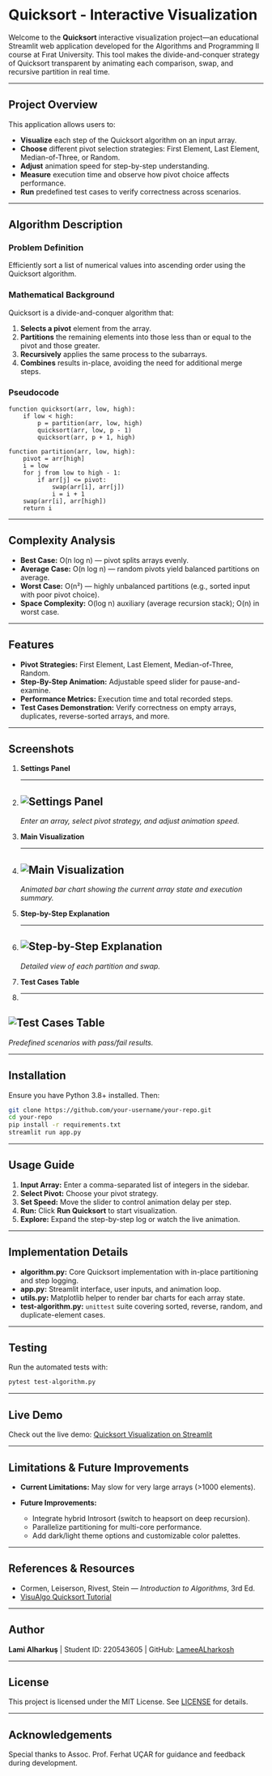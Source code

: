 # Quicksort - Interactive Visualization

Welcome to the **Quicksort** interactive visualization project—an educational Streamlit web application developed for the Algorithms and Programming II course at Fırat University. This tool makes the divide-and-conquer strategy of Quicksort transparent by animating each comparison, swap, and recursive partition in real time.

---

##  Project Overview

This application allows users to:

* **Visualize** each step of the Quicksort algorithm on an input array.
* **Choose** different pivot selection strategies: First Element, Last Element, Median-of-Three, or Random.
* **Adjust** animation speed for step-by-step understanding.
* **Measure** execution time and observe how pivot choice affects performance.
* **Run** predefined test cases to verify correctness across scenarios.

---

##  Algorithm Description

### Problem Definition

Efficiently sort a list of numerical values into ascending order using the Quicksort algorithm.

### Mathematical Background

Quicksort is a divide-and-conquer algorithm that:

1. **Selects a pivot** element from the array.
2. **Partitions** the remaining elements into those less than or equal to the pivot and those greater.
3. **Recursively** applies the same process to the subarrays.
4. **Combines** results in-place, avoiding the need for additional merge steps.

### Pseudocode

```plaintext
function quicksort(arr, low, high):
    if low < high:
        p = partition(arr, low, high)
        quicksort(arr, low, p - 1)
        quicksort(arr, p + 1, high)

function partition(arr, low, high):
    pivot = arr[high]
    i = low
    for j from low to high - 1:
        if arr[j] <= pivot:
            swap(arr[i], arr[j])
            i = i + 1
    swap(arr[i], arr[high])
    return i
```

---

##  Complexity Analysis

* **Best Case:** O(n log n) — pivot splits arrays evenly.
* **Average Case:** O(n log n) — random pivots yield balanced partitions on average.
* **Worst Case:** O(n²) — highly unbalanced partitions (e.g., sorted input with poor pivot choice).
* **Space Complexity:** O(log n) auxiliary (average recursion stack); O(n) in worst case.

---

##  Features

* **Pivot Strategies:** First Element, Last Element, Median-of-Three, Random.
* **Step-By-Step Animation:** Adjustable speed slider for pause-and-examine.
* **Performance Metrics:** Execution time and total recorded steps.
* **Test Cases Demonstration:** Verify correctness on empty arrays, duplicates, reverse-sorted arrays, and more.

---

##  Screenshots

1. **Settings Panel**
2. ---
   ![Settings Panel](./images/settings_panel.png)
   ---
   *Enter an array, select pivot strategy, and adjust animation speed.*

4. **Main Visualization**
5. ---
   ![Main Visualization](./images/main_visualization.png)
   ---
   *Animated bar chart showing the current array state and execution summary.*

6. **Step-by-Step Explanation**
7. ---
   ![Step-by-Step Explanation](./images/animated_steps.png)
   ---
   *Detailed view of each partition and swap.*

9. **Test Cases Table**
10. ---
   ![Test Cases Table](./images/test_cases_table.png)
   ---
   *Predefined scenarios with pass/fail results.*

---

##  Installation

Ensure you have Python 3.8+ installed. Then:

```bash
git clone https://github.com/your-username/your-repo.git
cd your-repo
pip install -r requirements.txt
streamlit run app.py
```

---

##  Usage Guide

1. **Input Array:** Enter a comma-separated list of integers in the sidebar.
2. **Select Pivot:** Choose your pivot strategy.
3. **Set Speed:** Move the slider to control animation delay per step.
4. **Run:** Click **Run Quicksort** to start visualization.
5. **Explore:** Expand the step-by-step log or watch the live animation.

---

##  Implementation Details

* **algorithm.py:** Core Quicksort implementation with in-place partitioning and step logging.
* **app.py:** Streamlit interface, user inputs, and animation loop.
* **utils.py:** Matplotlib helper to render bar charts for each array state.
* **test-algorithm.py:** `unittest` suite covering sorted, reverse, random, and duplicate-element cases.

---

##  Testing

Run the automated tests with:

```bash
pytest test-algorithm.py
```

---

##  Live Demo

Check out the live demo:
[Quicksort Visualization on Streamlit](https://quicksort---interactive-visualization-w5ftb2h2ruurjwhtd5beox.streamlit.app/)

---

##  Limitations & Future Improvements

* **Current Limitations:** May slow for very large arrays (>1000 elements).
* **Future Improvements:**

  * Integrate hybrid Introsort (switch to heapsort on deep recursion).
  * Parallelize partitioning for multi-core performance.
  * Add dark/light theme options and customizable color palettes.

---

##  References & Resources

* Cormen, Leiserson, Rivest, Stein — *Introduction to Algorithms*, 3rd Ed.
* [VisuAlgo Quicksort Tutorial](https://visualgo.net/en/sorting#qsort)

---

##  Author

**Lami Alharkuş** | Student ID: 220543605 | GitHub: [LameeALharkosh](https://github.com/LameeALharkosh)

---

##  License

This project is licensed under the MIT License. See [LICENSE](./LICENSE) for details.

---

##  Acknowledgements

Special thanks to Assoc. Prof. Ferhat UÇAR for guidance and feedback during development.
